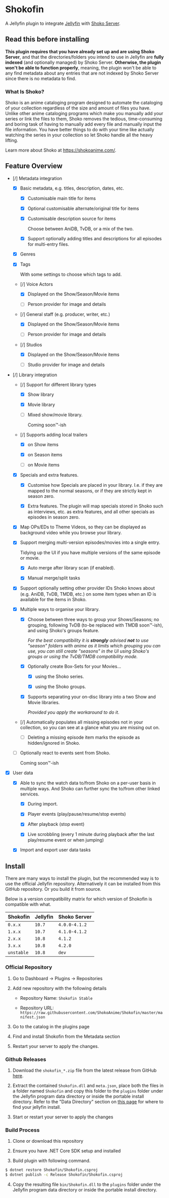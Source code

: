 # Shokofin

A Jellyfin plugin to integrate [Jellyfin](https://jellyfin.org/docs/) with
[Shoko Server](https://shokoanime.com/downloads/shoko-server/).

## Read this before installing

**This plugin requires that you have already set up and are using Shoko
Server**, and that the directories/folders you intend to use in Jellyfin are
**fully indexed** (and optionally managed) by Shoko Server. **Otherwise, the
plugin won't be able to function properly**, meaning, the plugin won't be able
to any find metadata about any entries that are not indexed by Shoko Server
since there is no metadata to find.

### What Is Shoko?

Shoko is an anime cataloging program designed to automate the cataloging of your
collection regardless of the size and amount of files you have. Unlike other
anime cataloging programs which make you manually add your series or link the
files to them, Shoko removes the tedious, time-consuming and boring task of
having to manually add every file and manually input the file information. You
have better things to do with your time like actually watching the series in
your collection so let Shoko handle all the heavy lifting.

Learn more about Shoko at https://shokoanime.com/.

## Feature Overview

- [/] Metadata integration

  - [X] Basic metadata, e.g. titles, description, dates, etc.

    - [X] Customisable main title for items

    - [X] Optional customisable alternate/original title for items

    - [X] Customisable description source for items

      Choose between AniDB, TvDB, or a mix of the two.

    - [X] Support optionally adding titles and descriptions for all episodes for
      multi-entry files.

  - [X] Genres

  - [X] Tags

    With some settings to choose which tags to add.

  - [/] Voice Actors

    - [X] Displayed on the Show/Season/Movie items

    - [ ] Person provider for image and details

  - [/] General staff (e.g. producer, writer, etc.)

    - [X] Displayed on the Show/Season/Movie items

    - [ ] Person provider for image and details

  - [/] Studios

    - [X] Displayed on the Show/Season/Movie items

    - [ ] Studio provider for image and details

- [/] Library integration

  - [/] Support for different library types

    - [X] Show library

    - [X] Movie library

    - [ ] Mixed show/movie library.

      Coming soon™-ish

  - [/] Supports adding local trailers

    - [X] on Show items

    - [X] on Season items

    - [ ] on Movie items

  - [X] Specials and extra features. 

    - [X] Customise how Specials are placed in your library. I.e. if they are
      mapped to the normal seasons, or if they are strictly kept in season zero.

    - [X] Extra features. The plugin will map specials stored in Shoko such as
      interviews, etc. as extra features, and all other specials as episodes in
      season zero.

  - [X] Map OPs/EDs to Theme Videos, so they can be displayed as background video
    while you browse your library.

  - [X] Support merging multi-version episodes/movies into a single entry.

    Tidying up the UI if you have multiple versions of the same episode or
    movie.

      - [X] Auto merge after library scan (if enabled).

      - [X] Manual merge/split tasks

  - [X] Support optionally setting other provider IDs Shoko knows about (e.g.
    AniDB, TvDB, TMDB, etc.) on some item types when an ID is available for
    the items in Shoko.

  - [X] Multiple ways to organise your library.

    - [X] Choose between three ways to group your Shows/Seasons; no grouping,
      following TvDB (to-be replaced with TMDB soon™-ish), and using Shoko's
      groups feature.

      _For the best compatibility it is **strongly** advised **not** to use
      "season" folders with anime as it limits which grouping you can use, you
      can still create "seasons" in the UI using Shoko's groups or using the
      TvDB/TMDB compatibility mode._

    - [X] Optionally create Box-Sets for your Movies…

      - [X] using the Shoko series.

      - [X] using the Shoko groups.

    - [X] Supports separating your on-disc library into a two Show and Movie
      libraries.

      _Provided you apply the workaround to do it_.

  - [/] Automatically populates all missing episodes not in your collection, so
    you can see at a glance what you are missing out on.

    - [ ] Deleting a missing episode item marks the episode as hidden/ignored
      in Shoko.

  - [ ] Optionally react to events sent from Shoko.

    Coming soon™-ish

- [X] User data

  - [X] Able to sync the watch data to/from Shoko on a per-user basis in
    multiple ways. And Shoko can further sync the to/from other linked services.

    - [X] During import.

    - [X] Player events (play/pause/resume/stop events)

    - [X] After playback (stop event)

    - [X] Live scrobbling (every 1 minute during playback after the last
      play/resume event or when jumping)

  - [X] Import and export user data tasks

## Install

There are many ways to install the plugin, but the recommended way is to use
the official Jellyfin repository. Alternatively it can be installed from this
GitHub repository. Or you build it from source.

Below is a version compatibility matrix for which version of Shokofin is
compatible with what.

| Shokofin   | Jellyfin | Shoko Server  |
|------------|----------|---------------|
| `0.x.x`    | `10.7`   | `4.0.0-4.1.2` |
| `1.x.x`    | `10.7`   | `4.1.0-4.1.2` |
| `2.x.x`    | `10.8`   | `4.1.2`       |
| `3.x.x`    | `10.8`   | `4.2.0`       |
| `unstable` | `10.8`   | `dev`         |

### Official Repository

1. Go to Dashboard -> Plugins -> Repositories

2. Add new repository with the following details

   * Repository Name: `Shokofin Stable`

   * Repository URL:
   `https://raw.githubusercontent.com/ShokoAnime/Shokofin/master/manifest.json`

3. Go to the catalog in the plugins page

4. Find and install Shokofin from the Metadata section

5. Restart your server to apply the changes.

### Github Releases

1. Download the `shokofin_*.zip` file from the latest release from GitHub
  [here](https://github.com/ShokoAnime/shokofin/releases/latest).

2. Extract the contained `Shokofin.dll` and `meta.json`, place both the files in
a folder named `Shokofin` and copy this folder to the `plugins` folder under
the Jellyfin program data directory or inside the portable install directory.
Refer to the "Data Directory" section on
[this page](https://jellyfin.org/docs/general/administration/configuration.html)
for where to find your jellyfin install.

3. Start or restart your server to apply the changes

### Build Process

1. Clone or download this repository

2. Ensure you have .NET Core SDK setup and installed

3. Build plugin with following command.

```sh
$ dotnet restore Shokofin/Shokofin.csproj
$ dotnet publish -c Release Shokofin/Shokofin.csproj
```

4. Copy the resulting file `bin/Shokofin.dll` to the `plugins` folder under the
Jellyfin program data directory or inside the portable install directory.

